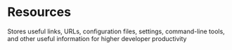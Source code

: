 # Resources
Stores useful links, URLs, configuration files, settings, command-line tools, and other useful information for higher developer productivity
